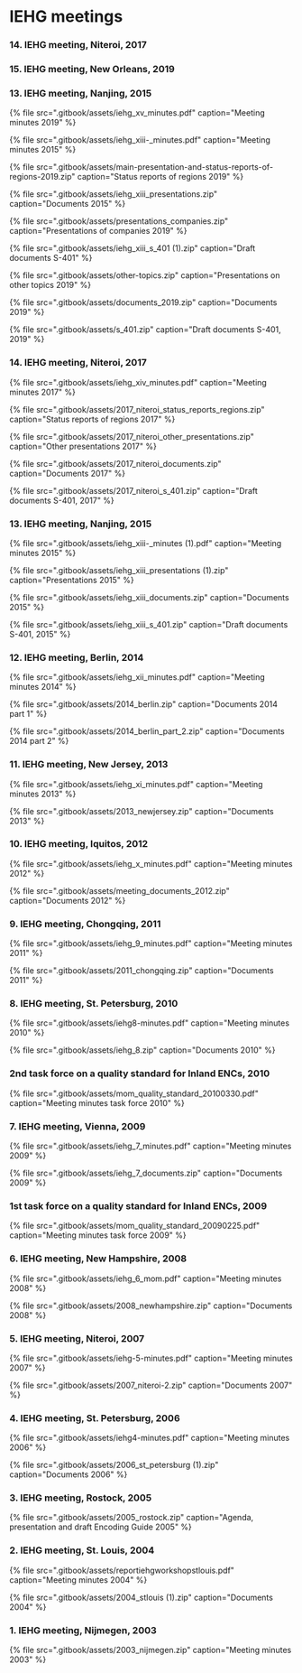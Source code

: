 # IEHG meetings

### 14. IEHG meeting, Niteroi, 2017

### 15. IEHG meeting, New Orleans, 2019

### 13. IEHG meeting, Nanjing, 2015

{% file src=".gitbook/assets/iehg\_xv\_minutes.pdf" caption="Meeting minutes 2019" %}

{% file src=".gitbook/assets/iehg\_xiii-\_minutes.pdf" caption="Meeting minutes 2015" %}

{% file src=".gitbook/assets/main-presentation-and-status-reports-of-regions-2019.zip" caption="Status reports of regions 2019" %}

{% file src=".gitbook/assets/iehg\_xiii\_presentations.zip" caption="Documents 2015" %}

{% file src=".gitbook/assets/presentations\_companies.zip" caption="Presentations of companies 2019" %}

{% file src=".gitbook/assets/iehg\_xiii\_s\_401 \(1\).zip" caption="Draft documents S-401" %}

{% file src=".gitbook/assets/other-topics.zip" caption="Presentations on other topics 2019" %}

{% file src=".gitbook/assets/documents\_2019.zip" caption="Documents 2019" %}

{% file src=".gitbook/assets/s\_401.zip" caption="Draft documents S-401, 2019" %}

### 14. IEHG meeting, Niteroi, 2017

{% file src=".gitbook/assets/iehg\_xiv\_minutes.pdf" caption="Meeting minutes 2017" %}

{% file src=".gitbook/assets/2017\_niteroi\_status\_reports\_regions.zip" caption="Status reports of regions 2017" %}

{% file src=".gitbook/assets/2017\_niteroi\_other\_presentations.zip" caption="Other presentations 2017" %}

{% file src=".gitbook/assets/2017\_niteroi\_documents.zip" caption="Documents 2017" %}

{% file src=".gitbook/assets/2017\_niteroi\_s\_401.zip" caption="Draft documents S-401, 2017" %}

### 13. IEHG meeting, Nanjing, 2015

{% file src=".gitbook/assets/iehg\_xiii-\_minutes \(1\).pdf" caption="Meeting minutes 2015" %}

{% file src=".gitbook/assets/iehg\_xiii\_presentations \(1\).zip" caption="Presentations 2015" %}

{% file src=".gitbook/assets/iehg\_xiii\_documents.zip" caption="Documents 2015" %}

{% file src=".gitbook/assets/iehg\_xiii\_s\_401.zip" caption="Draft documents S-401, 2015" %}

### 12. IEHG meeting, Berlin, 2014

{% file src=".gitbook/assets/iehg\_xii\_minutes.pdf" caption="Meeting minutes 2014" %}

{% file src=".gitbook/assets/2014\_berlin.zip" caption="Documents 2014 part 1" %}

{% file src=".gitbook/assets/2014\_berlin\_part\_2.zip" caption="Documents 2014 part 2" %}

### 11. IEHG meeting, New Jersey, 2013

{% file src=".gitbook/assets/iehg\_xi\_minutes.pdf" caption="Meeting minutes 2013" %}

{% file src=".gitbook/assets/2013\_newjersey.zip" caption="Documents 2013" %}

### 10. IEHG meeting, Iquitos, 2012

{% file src=".gitbook/assets/iehg\_x\_minutes.pdf" caption="Meeting minutes 2012" %}

{% file src=".gitbook/assets/meeting\_documents\_2012.zip" caption="Documents 2012" %}

### 9. IEHG meeting, Chongqing, 2011

{% file src=".gitbook/assets/iehg\_9\_minutes.pdf" caption="Meeting minutes 2011" %}

{% file src=".gitbook/assets/2011\_chongqing.zip" caption="Documents 2011" %}

### **8. IEHG meeting, St. Petersburg, 2010**

{% file src=".gitbook/assets/iehg8-minutes.pdf" caption="Meeting minutes 2010" %}

{% file src=".gitbook/assets/iehg\_8.zip" caption="Documents 2010" %}

### 2nd task force on a quality standard for Inland ENCs, 2010

{% file src=".gitbook/assets/mom\_quality\_standard\_20100330.pdf" caption="Meeting minutes task force 2010" %}

### **7. IEHG meeting, Vienna, 2009**

{% file src=".gitbook/assets/iehg\_7\_minutes.pdf" caption="Meeting minutes 2009" %}

{% file src=".gitbook/assets/iehg\_7\_documents.zip" caption="Documents 2009" %}

### 1st task force on a quality standard for Inland ENCs, 2009

{% file src=".gitbook/assets/mom\_quality\_standard\_20090225.pdf" caption="Meeting minutes task force 2009" %}

### **6. IEHG meeting, New Hampshire, 2008**

{% file src=".gitbook/assets/iehg\_6\_mom.pdf" caption="Meeting minutes 2008" %}

{% file src=".gitbook/assets/2008\_newhampshire.zip" caption="Documents 2008" %}

### **5. IEHG meeting, Niteroi, 2007**

{% file src=".gitbook/assets/iehg-5-minutes.pdf" caption="Meeting minutes 2007" %}

{% file src=".gitbook/assets/2007\_niteroi-2.zip" caption="Documents 2007" %}

### **4. IEHG meeting, St. Petersburg, 2006**

{% file src=".gitbook/assets/iehg4-minutes.pdf" caption="Meeting minutes 2006" %}

{% file src=".gitbook/assets/2006\_st\_petersburg \(1\).zip" caption="Documents 2006" %}

### **3. IEHG meeting, Rostock, 2005**

{% file src=".gitbook/assets/2005\_rostock.zip" caption="Agenda, presentation and draft Encoding Guide 2005" %}

### **2. IEHG meeting, St. Louis, 2004**

{% file src=".gitbook/assets/reportiehgworkshopstlouis.pdf" caption="Meeting minutes 2004" %}

{% file src=".gitbook/assets/2004\_stlouis \(1\).zip" caption="Documents 2004" %}

### **1. IEHG meeting, Nijmegen, 2003**

{% file src=".gitbook/assets/2003\_nijmegen.zip" caption="Meeting minutes 2003" %}



